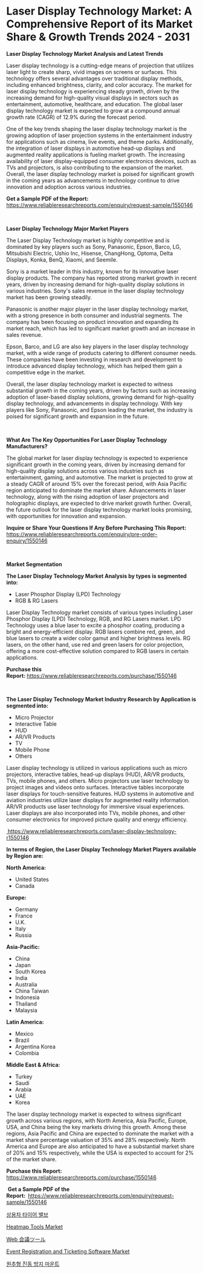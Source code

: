 <p><h1>Laser Display Technology Market: A Comprehensive Report of its Market Share & Growth Trends 2024 - 2031</h1></p><p><strong>Laser Display Technology Market Analysis and Latest Trends</strong></p>
<p><p>Laser display technology is a cutting-edge means of projection that utilizes laser light to create sharp, vivid images on screens or surfaces. This technology offers several advantages over traditional display methods, including enhanced brightness, clarity, and color accuracy. The market for laser display technology is experiencing steady growth, driven by the increasing demand for high-quality visual displays in sectors such as entertainment, automotive, healthcare, and education. The global laser display technology market is expected to grow at a compound annual growth rate (CAGR) of 12.9% during the forecast period.</p><p>One of the key trends shaping the laser display technology market is the growing adoption of laser projection systems in the entertainment industry for applications such as cinema, live events, and theme parks. Additionally, the integration of laser displays in automotive head-up displays and augmented reality applications is fueling market growth. The increasing availability of laser display-equipped consumer electronics devices, such as TVs and projectors, is also contributing to the expansion of the market. Overall, the laser display technology market is poised for significant growth in the coming years as advancements in technology continue to drive innovation and adoption across various industries.</p></p>
<p><strong>Get a Sample PDF of the Report:&nbsp;</strong> <a href="https://www.reliableresearchreports.com/enquiry/request-sample/1550146">https://www.reliableresearchreports.com/enquiry/request-sample/1550146</a></p>
<p>&nbsp;</p>
<p><strong>Laser Display Technology Major Market Players</strong></p>
<p><p>The Laser Display Technology market is highly competitive and is dominated by key players such as Sony, Panasonic, Epson, Barco, LG, Mitsubishi Electric, Ushio Inc, Hisense, ChangHong, Optoma, Delta Displays, Konka, BenQ, Xiaomi, and Seemile.</p><p>Sony is a market leader in this industry, known for its innovative laser display products. The company has reported strong market growth in recent years, driven by increasing demand for high-quality display solutions in various industries. Sony's sales revenue in the laser display technology market has been growing steadily.</p><p>Panasonic is another major player in the laser display technology market, with a strong presence in both consumer and industrial segments. The company has been focusing on product innovation and expanding its market reach, which has led to significant market growth and an increase in sales revenue.</p><p>Epson, Barco, and LG are also key players in the laser display technology market, with a wide range of products catering to different consumer needs. These companies have been investing in research and development to introduce advanced display technology, which has helped them gain a competitive edge in the market.</p><p>Overall, the laser display technology market is expected to witness substantial growth in the coming years, driven by factors such as increasing adoption of laser-based display solutions, growing demand for high-quality display technology, and advancements in display technology. With key players like Sony, Panasonic, and Epson leading the market, the industry is poised for significant growth and expansion in the future.</p></p>
<p>&nbsp;</p>
<p><strong>What Are The Key Opportunities For Laser Display Technology Manufacturers?</strong></p>
<p><p>The global market for laser display technology is expected to experience significant growth in the coming years, driven by increasing demand for high-quality display solutions across various industries such as entertainment, gaming, and automotive. The market is projected to grow at a steady CAGR of around 15% over the forecast period, with Asia Pacific region anticipated to dominate the market share. Advancements in laser technology, along with the rising adoption of laser projectors and holographic displays, are expected to drive market growth further. Overall, the future outlook for the laser display technology market looks promising, with opportunities for innovation and expansion.</p></p>
<p><strong>Inquire or Share Your Questions If Any Before Purchasing This Report:</strong> <a href="https://www.reliableresearchreports.com/enquiry/pre-order-enquiry/1550146">https://www.reliableresearchreports.com/enquiry/pre-order-enquiry/1550146</a></p>
<p>&nbsp;</p>
<p><strong>Market Segmentation</strong></p>
<p><strong>The Laser Display Technology Market Analysis by types is segmented into:</strong></p>
<p><ul><li>Laser Phosphor Display (LPD) Technology</li><li>RGB & RG Lasers</li></ul></p>
<p><p>Laser Display Technology market consists of various types including Laser Phosphor Display (LPD) Technology, RGB, and RG Lasers market. LPD Technology uses a blue laser to excite a phosphor coating, producing a bright and energy-efficient display. RGB lasers combine red, green, and blue lasers to create a wider color gamut and higher brightness levels. RG lasers, on the other hand, use red and green lasers for color projection, offering a more cost-effective solution compared to RGB lasers in certain applications.</p></p>
<p><strong>Purchase this Report:&nbsp;</strong><a href="https://www.reliableresearchreports.com/purchase/1550146">https://www.reliableresearchreports.com/purchase/1550146</a></p>
<p>&nbsp;</p>
<p><strong>The Laser Display Technology Market Industry Research by Application is segmented into:</strong></p>
<p><ul><li>Micro Projector</li><li>Interactive Table</li><li>HUD</li><li>AR/VR Products</li><li>TV</li><li>Mobile Phone</li><li>Others</li></ul></p>
<p><p>Laser display technology is utilized in various applications such as micro projectors, interactive tables, head-up displays (HUD), AR/VR products, TVs, mobile phones, and others. Micro projectors use laser technology to project images and videos onto surfaces. Interactive tables incorporate laser displays for touch-sensitive features. HUD systems in automotive and aviation industries utilize laser displays for augmented reality information. AR/VR products use laser technology for immersive visual experiences. Laser displays are also incorporated into TVs, mobile phones, and other consumer electronics for improved picture quality and energy efficiency.</p></p>
<p><a href="https://www.reliableresearchreports.com/laser-display-technology-r1550146">&nbsp;https://www.reliableresearchreports.com/laser-display-technology-r1550146</a></p>
<p><strong>In terms of Region, the Laser Display Technology Market Players available by Region are:</strong></p>
<p>
    <p> <strong> North America: </strong>
        <ul>
            <li>United States</li>
            <li>Canada</li>
        </ul>
        </p> 
    <p> <strong> Europe: </strong>
        <ul>
            <li>Germany</li>
            <li>France</li>
            <li>U.K.</li>
            <li>Italy</li>
            <li>Russia</li>
        </ul>
        </p> 
    <p> <strong> Asia-Pacific: </strong>
        <ul>
            <li>China</li>
            <li>Japan</li>
            <li>South Korea</li>
            <li>India</li>
            <li>Australia</li>
            <li>China Taiwan</li>
            <li>Indonesia</li>
            <li>Thailand</li>
            <li>Malaysia</li>
        </ul>
        </p> 
    <p> <strong> Latin America: </strong>
        <ul>
            <li>Mexico</li>
            <li>Brazil</li>
            <li>Argentina Korea</li>
            <li>Colombia</li>
        </ul>
        </p> 
    <p> <strong> Middle East & Africa: </strong>
        <ul>
            <li>Turkey</li>
            <li>Saudi</li>
            <li>Arabia</li>
            <li>UAE</li>
            <li>Korea</li>
        </ul>
    </p>
    </p>
<p><p>The laser display technology market is expected to witness significant growth across various regions, with North America, Asia Pacific, Europe, USA, and China being the key markets driving this growth. Among these regions, Asia Pacific and China are expected to dominate the market with a market share percentage valuation of 35% and 28% respectively. North America and Europe are also anticipated to have a substantial market share of 20% and 15% respectively, while the USA is expected to account for 2% of the market share.</p></p>
<p><strong>Purchase this Report: </strong><a href="https://www.reliableresearchreports.com/purchase/1550146">https://www.reliableresearchreports.com/purchase/1550146</a></p>
<p>&nbsp;<strong>Get a Sample PDF of the Report:&nbsp;&nbsp;</strong><a href="https://www.reliableresearchreports.com/enquiry/request-sample/1550146">https://www.reliableresearchreports.com/enquiry/request-sample/1550146</a></p>
<p><strong></strong></p>
<p><p><a href="https://github.com/admichael111/Market-Research-Report-List-2/blob/main/732476486004.md">상용차 타이어 밸브</a></p><p><a href="https://github.com/Hazelklievgspy6vdcsmu106w/Market-Research-Report-List-4/blob/main/heatmap-tools-market.md">Heatmap Tools Market</a></p><p><a href="https://github.com/JessKilback/Market-Research-Report-List-2/blob/main/384177068824.md">Web 会議ツール</a></p><p><a href="https://github.com/LiamDavis60/Market-Research-Report-List-2/blob/main/event-registration-and-ticketing-software-market.md">Event Registration and Ticketing Software Market</a></p><p><a href="https://github.com/hook46569/Market-Research-Report-List-3/blob/main/668150686003.md">원추형 진동 방지 마운트</a></p></p>